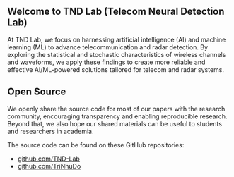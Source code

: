 ## Welcome to TND Lab (Telecom Neural Detection Lab)

At TND Lab, we focus on harnessing artificial intelligence (AI) and machine learning (ML) to advance telecommunication and radar detection. By exploring the statistical and stochastic characteristics of wireless channels and waveforms, we apply these findings to create more reliable and effective AI/ML-powered solutions tailored for telecom and radar systems.

## Open Source

We openly share the source code for most of our papers with the research community, encouraging transparency and enabling reproducible research. Beyond that, we also hope our shared materials can be useful to students and researchers in academia.

The source code can be found on these GitHub repositories:
- [github.com/TND-Lab](https://github.com/tnd-lab?tab=repositories)
- [github.com/TriNhuDo](https://github.com/trinhudo?tab=repositories)

